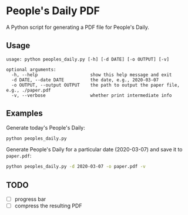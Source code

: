 # People's Daily PDF

A Python script for generating a PDF file for People's Daily.

## Usage

```
usage: python peoples_daily.py [-h] [-d DATE] [-o OUTPUT] [-v]

optional arguments:
  -h, --help                    show this help message and exit
  -d DATE, --date DATE          the date, e.g., 2020-03-07
  -o OUTPUT, --output OUTPUT    the path to output the paper file, e.g., ./paper.pdf
  -v, --verbose                 whether print intermediate info
```

## Examples

Generate today's People's Daily:

```bash
python peoples_daily.py
```

Generate People's Daily for a particular date (2020-03-07) and save it to `paper.pdf`:

```bash
python peoples_daily.py -d 2020-03-07 -o paper.pdf -v
```

## TODO

* [ ] progress bar
* [ ] compress the resulting PDF
